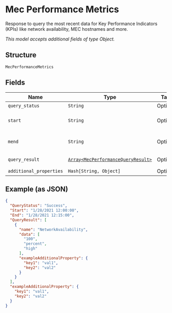
# Mec Performance Metrics

Response to query the most recent data for Key Performance Indicators (KPIs) like network availability, MEC hostnames and more.

*This model accepts additional fields of type Object.*

## Structure

`MecPerformanceMetrics`

## Fields

| Name | Type | Tags | Description |
|  --- | --- | --- | --- |
| `query_status` | `String` | Optional | Success or Failed. |
| `start` | `String` | Optional | Timestamp of the query's start, format:mm/dd/yyyy,hr:min:sec. |
| `mend` | `String` | Optional | Timestamp of the query's end , format:mm/dd/yyyy, hr:min:sec. |
| `query_result` | [`Array<MecPerformanceQueryResult>`](../../doc/models/mec-performance-query-result.md) | Optional | MEC performance query result. |
| `additional_properties` | `Hash[String, Object]` | Optional | - |

## Example (as JSON)

```json
{
  "QueryStatus": "Success",
  "Start": "1/28/2021 12:00:00",
  "End": "1/28/2021 12:15:00",
  "QueryResult": [
    {
      "name": "NetworkAvailability",
      "data": [
        "100",
        "percent",
        "high"
      ],
      "exampleAdditionalProperty": {
        "key1": "val1",
        "key2": "val2"
      }
    }
  ],
  "exampleAdditionalProperty": {
    "key1": "val1",
    "key2": "val2"
  }
}
```

